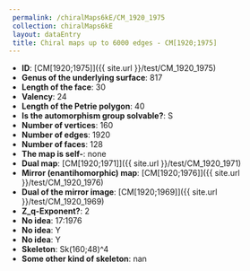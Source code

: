 ```yaml
--- 
 permalink: /chiralMaps6kE/CM_1920_1975 
 collection: chiralMaps6kE
 layout: dataEntry
 title: Chiral maps up to 6000 edges - CM[1920;1975]
---
```


- **ID**: [CM[1920;1975]]({{ site.url }}/test/CM_1920_1975)
- **Genus of the underlying surface**: 817
- **Length of the face**: 30
- **Valency**: 24
- **Length of the Petrie polygon**: 40
- **Is the automorphism group solvable?**: S
- **Number of vertices**: 160
- **Number of edges**: 1920
- **Number of faces**: 128
- **The map is self-**: none
- **Dual map**: [CM[1920;1971]]({{ site.url }}/test/CM_1920_1971)
- **Mirror (enantihomorphic) map**: [CM[1920;1976]]({{ site.url }}/test/CM_1920_1976)
- **Dual of the mirror image**: [CM[1920;1969]]({{ site.url }}/test/CM_1920_1969)
- **Z_q-Exponent?**: 2
- **No idea**:  17:1976
- **No idea**: Y
- **No idea**: Y
- **Skeleton**: Sk(160;48)^4
- **Some other kind of skeleton**: nan
